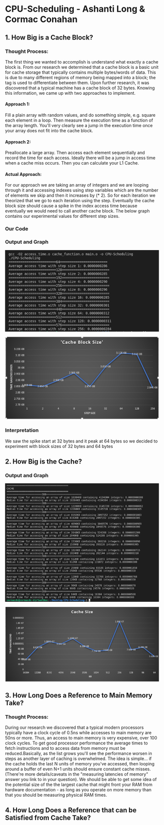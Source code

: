 # **CPU-Scheduling - Ashanti Long & Cormac Conahan**

## **1. How Big is a Cache Block?**
### Thought Process:
The first thing we wanted to accomplish is understand what exactly a cache block is. From our research we determined that a cache block is a basic unit for cache storage that typically contains multiple bytes/words of data. This is due to many different regions of memory being mapped into a block; the tag is used to differentiate between them. Upon further research, it was discovered that a typical machine has a cache block of 32 bytes. Knowing this information, we came up with two approaches to implement.

#### Approach 1:
Fill a plain array with random values, and do something simple, e.g. square each element in a loop. Then measure the execution time as a function of the array length. You'll very clearly see a jump in the execution time once your array does not fit into the cache block.
#### Approach 2:

Preallocate a large array. Then access each element sequentially and record the time for each access. Ideally there will be a jump in access time when a cache miss occurs. Then you can calculate your L1 Cache.

#### Actual Approach:

For our approach we are taking an array of integers and we are looping through it and accessing indexes using step variables which are the number of elements we skip and then it increases by (* 2). So for each iteration we theorized that we go to each iteration  using the step. Eventually the cache block size should cause a spike in the index access time because eventually we would need to call another cache block. The below graph contains our experimental values for different step sizes.

### Our Code

### Output and Graph 
![Image of our cache block out](cache_block_access_times.png)

![Image of our cache block graph](cache_block_graph.PNG)


### Interpretation 
We saw the spike start at 32 bytes and it peak at 64 bytes so we decided to experiment with block sizes of 32 bytes and 64 bytes 

## **2. How Big is the Cache?**


### Output and Graph
![Image of our cache size output](cache_size_times.png)

![Image of our cache size graph](cache_size_graph.PNG)


## **3. How Long Does a Reference to Main Memory Take?**
### Thought Process:

During our research we discovered that a typical modern  processors typically have a clock cycle of 0.5ns while accesses to main memory are 50ns or more. Thus, an access to main memory is very expensive, over 100 clock cycles. To get good processor performance the average times to fetch instructions and to access data from memory must be reduced.Basically, as the list grows you'll see the performance worsen in steps as another layer of caching is overwhelmed. The idea is simple... if the cache holds the last N units of memory you've accessed, then looping around a buffer of even N+1 units should ensure constant cache misses. (There're more details/caveats in the "measuring latencies of memory" answer you link to in your question). We should be able to get some idea of the potential size of the the largest cache that might front your RAM from hardware documentation - as long as you operate on more memory than that you should be measuring physical RAM times.


## **4. How Long Does a Reference that can be Satisfied from Cache Take?**
